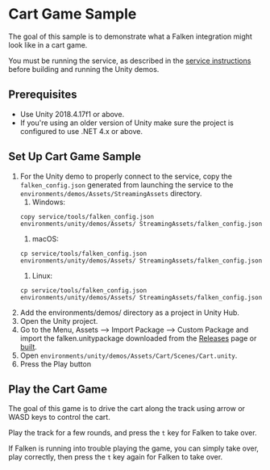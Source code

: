 # Cart Game Sample

The goal of this sample is to demonstrate what a Falken integration might look
like in a cart game.

You must be running the service, as described in the
[service instructions](../../../service/README.md)
before building and running the Unity demos.

## Prerequisites

- Use Unity 2018.4.17f1 or above.
- If you're using an older version of Unity make sure the project is configured
to use .NET 4.x or above.

## Set Up Cart Game Sample

1. For the Unity demo to properly connect to the service, copy the
   `falken_config.json` generated from launching the service to the
   `environments/demos/Assets/StreamingAssets` directory.
   1. Windows:
   ```
   copy service/tools/falken_config.json environments/unity/demos/Assets/ StreamingAssets/falken_config.json
   ```
   1. macOS:
   ```
   cp service/tools/falken_config.json environments/unity/demos/Assets/ StreamingAssets/falken_config.json
   ```
   1. Linux:
   ```
   cp service/tools/falken_config.json environments/unity/demos/Assets/ StreamingAssets/falken_config.json
   ```
1. Add the environments/demos/ directory as a project in Unity Hub.
1. Open the Unity project.
1. Go to the Menu, Assets --> Import Package --> Custom Package and import the
falken.unitypackage downloaded from the
[Releases](https://github.com/google-research/falken/releases) page or
[built](../../../sdk/unity/README.md).
1. Open `environments/unity/demos/Assets/Cart/Scenes/Cart.unity`.
1. Press the Play button

## Play the Cart Game

The goal of this game is to drive the cart along the track using arrow or WASD
keys to control the cart.

Play the track for a few rounds, and press the
`t` key for Falken to take over.

If Falken is running into trouble playing the game, you can simply take over,
play correctly, then press the `t` key again for Falken to take over.
